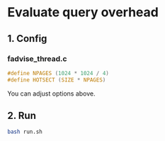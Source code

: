 # Evaluate query overhead
## 1. Config
### fadvise_thread.c 
```c
#define NPAGES (1024 * 1024 / 4)
#define HOTSECT (SIZE * NPAGES)
```
You can adjust options above. 

## 2. Run
```sh
bash run.sh
```
